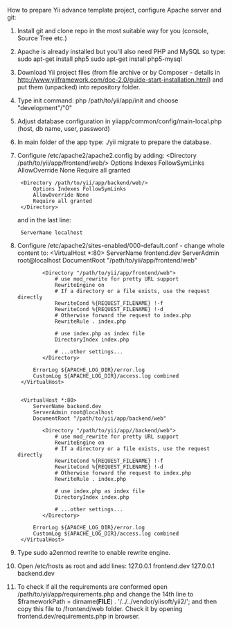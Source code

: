 How to prepare Yii advance template project, configure Apache server and git:

1. Install git and clone repo in the most suitable way for you (console, Source Tree etc.)

2. Apache is already installed but you'll also need PHP and MySQL so type:
        sudo apt-get install php5
        sudo apt-get install php5-mysql

3. Download Yii project files (from file archive or by Composer - details in http://www.yiiframework.com/doc-2.0/guide-start-installation.html) and put them (unpacked) into repository folder.

4. Type init command:
        php /path/to/yii/app/init
    and choose "development"/"0"

5. Adjust database configuration in yiiapp/common/config/main-local.php (host, db name, user, password)

6. In main folder of the app type:
        ./yii migrate
    to prepare the database.

7. Configure /etc/apache2/apache2.config by adding:
        <Directory /path/to/yii/app/frontend/web/>
            Options Indexes FollowSymLinks
            AllowOverride None
            Require all granted
        </Directory>

        <Directory /path/to/yii/app/backend/web/>
            Options Indexes FollowSymLinks
            AllowOverride None
            Require all granted
        </Directory>

    and in the last line:

        ServerName localhost

8. Configure /etc/apache2/sites-enabled/000-default.conf - change whole content to:
        <VirtualHost *:80>
        	ServerName frontend.dev
        	ServerAdmin root@localhost
        	DocumentRoot "/path/to/yii/app/frontend/web"

               <Directory "/path/to/yii/app/frontend/web">
                   # use mod_rewrite for pretty URL support
                   RewriteEngine on
                   # If a directory or a file exists, use the request directly
                   RewriteCond %{REQUEST_FILENAME} !-f
                   RewriteCond %{REQUEST_FILENAME} !-d
                   # Otherwise forward the request to index.php
                   RewriteRule . index.php

                   # use index.php as index file
                   DirectoryIndex index.php

                   # ...other settings...
               </Directory>

        	ErrorLog ${APACHE_LOG_DIR}/error.log
        	CustomLog ${APACHE_LOG_DIR}/access.log combined
        </VirtualHost>


        <VirtualHost *:80>
        	ServerName backend.dev
        	ServerAdmin root@localhost
        	DocumentRoot "/path/to/yii/app/backend/web"

               <Directory "/path/to/yii/app//backend/web">
                   # use mod_rewrite for pretty URL support
                   RewriteEngine on
                   # If a directory or a file exists, use the request directly
                   RewriteCond %{REQUEST_FILENAME} !-f
                   RewriteCond %{REQUEST_FILENAME} !-d
                   # Otherwise forward the request to index.php
                   RewriteRule . index.php

                   # use index.php as index file
                   DirectoryIndex index.php

                   # ...other settings...
               </Directory>

        	ErrorLog ${APACHE_LOG_DIR}/error.log
        	CustomLog ${APACHE_LOG_DIR}/access.log combined
        </VirtualHost>

9. Type
        sudo a2enmod rewrite
    to enable rewrite engine.

10. Open /etc/hosts as root and add lines:
        127.0.0.1 frontend.dev
        127.0.0.1 backend.dev

11. To check if all the requirements are conformed open /path/to/yii/app/requirements.php and change the 14th line to
        $frameworkPath = dirname(__FILE__) . '/../../vendor/yiisoft/yii2/';
    and then copy this file to /frontend/web folder. Check it by opening frontend.dev/requirements.php in browser.
